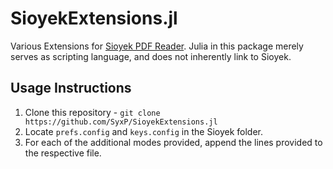 # SioyekExtensions.jl

Various Extensions for [Sioyek PDF Reader](https://github.com/ahrm/sioyek). Julia in this package merely serves as scripting language, and does not inherently link to Sioyek.

## Usage Instructions

1. Clone this repository - `git clone https://github.com/SyxP/SioyekExtensions.jl` 
2. Locate `prefs.config` and `keys.config` in the Sioyek folder.
3. For each of the additional modes provided, append the lines provided to the respective file.